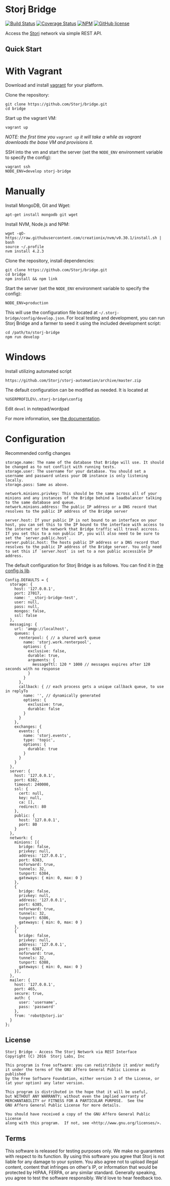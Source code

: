 Storj Bridge
============

[![Build Status](https://img.shields.io/travis/Storj/bridge.svg?style=flat-square)](https://travis-ci.org/Storj/bridge)
[![Coverage Status](https://img.shields.io/coveralls/Storj/bridge.svg?style=flat-square)](https://coveralls.io/r/Storj/bridge)
[![NPM](https://img.shields.io/npm/v/storj-bridge.svg?style=flat-square)](https://www.npmjs.com/package/storj-bridge)
[![GitHub license](https://img.shields.io/badge/license-AGPLv3-blue.svg?style=flat-square)](https://raw.githubusercontent.com/Storj/data-api/master/LICENSE)

Access the [Storj](http://storj.io) network via simple REST API.

Quick Start
-----------

With Vagrant
============

Download and install [vagrant](https://www.vagrantup.com/downloads.html) for your platform.

Clone the repository:

```
git clone https://github.com/Storj/bridge.git
cd bridge
```

Start up the vagrant VM:

```
vagrant up
```
_NOTE: the first time you `vagrant up` it will take a while as vagrant downloads the base VM and provisions it._


SSH into the vm and start the server (set the `NODE_ENV` environment variable to specify the config):

```
vagrant ssh
NODE_ENV=develop storj-bridge
```

Manually
========

Install MongoDB, Git and Wget:

```
apt-get install mongodb git wget
```

Install NVM, Node.js and NPM:

```
wget -qO- https://raw.githubusercontent.com/creationix/nvm/v0.30.1/install.sh | bash
source ~/.profile
nvm install 4.2.3
```

Clone the repository, install dependencies:

```
git clone https://github.com/Storj/bridge.git
cd bridge
npm install && npm link
```

Start the server (set the `NODE_ENV` environment variable to specify the config):

```
NODE_ENV=production
```

This will use the configuration file located at `~/.storj-bridge/config/develop.json`.
For local testing and development, you can run Storj Bridge and a farmer to seed
it using the included development script:

```
cd /path/to/storj-bridge
npm run develop
```

Windows
========

Install utilizing automated script

```
https://github.com/Storj/storj-automation/archive/master.zip
```

The default configuration can be modified as needed.  It is located at

```
%USERPROFILE%\.storj-bridge\config
```

Edit `devel` in notepad/wordpad

For more information, see [the documentation](http://storj.github.io/bridge).

Configuration
=============

Recommended config changes

```
storage.name: The name of the database that Bridge will use. It should be changed as to not conflict with running tests.
storage.user: The username for your database. You should set a username and password unless your DB instance is only listening locally.
storage.pass: Same as above.

network.minions.privkey: This should be the same across all of your minions and any instances of the Bridge behind a loadbalancer talking to the same database and queue.
network.minions.address: The public IP address or a DNS record that resolves to the public IP address of the Bridge server

server.host: If your public IP is not bound to an interface on your host, you can set this to the IP bound to the interface with access to the internet or the network that Bridge traffic will traval accross. If you set this to a non public IP, you will also need to be sure to set the `server.public.host`.
server.public.host: The hosts public IP address or a DNS record that resolves to the public IP address of the Bridge server. You only need to set this if `server.host` is set to a non public accessible IP address.
```

The default configuration for Storj Bridge is as follows. You can find it in [the config.js lib](https://github.com/Storj/bridge/blob/master/lib/config.js#L62-L160).

```
Config.DEFAULTS = {
  storage: {
    host: '127.0.0.1',
    port: 27017,
    name: '__storj-bridge-test',
    user: null,
    pass: null,
    mongos: false,
    ssl: false
  },
  messaging: {
    url: 'amqp://localhost',
    queues: {
      renterpool: { // a shared work queue
        name: 'storj.work.renterpool',
        options: {
          exclusive: false,
          durable: true,
          arguments: {
            messageTtl: 120 * 1000 // messages expires after 120 seconds with no response
          }
        }
      },
      callback: { // each process gets a unique callback queue, to use in replyTo
        name: '', // dynamically generated
        options: {
          exclusive: true,
          durable: false
        }
      }
    },
    exchanges: {
      events: {
        name: 'storj.events',
        type: 'topic',
        options: {
          durable: true
        }
      }
    }
  },
  server: {
    host: '127.0.0.1',
    port: 6382,
    timeout: 240000,
    ssl: {
      cert: null,
      key: null,
      ca: [],
      redirect: 80
    },
    public: {
      host: '127.0.0.1',
      port: 80
    }
  },
  network: {
    minions: [{
      bridge: false,
      privkey: null,
      address: '127.0.0.1',
      port: 6383,
      noforward: true,
      tunnels: 32,
      tunport: 6384,
      gateways: { min: 0, max: 0 }
    },
    {
      bridge: false,
      privkey: null,
      address: '127.0.0.1',
      port: 6385,
      noforward: true,
      tunnels: 32,
      tunport: 6386,
      gateways: { min: 0, max: 0 }
    },
    {
      bridge: false,
      privkey: null,
      address: '127.0.0.1',
      port: 6387,
      noforward: true,
      tunnels: 32,
      tunport: 6388,
      gateways: { min: 0, max: 0 }
    }],
  },
  mailer: {
    host: '127.0.0.1',
    port: 465,
    secure: true,
    auth: {
      user: 'username',
      pass: 'password'
    },
    from: 'robot@storj.io'
  }
};
```


License
-------

```
Storj Bridge - Access The Storj Network via REST Interface
Copyright (C) 2016  Storj Labs, Inc

This program is free software: you can redistribute it and/or modify
it under the terms of the GNU Affero General Public License as published
by the Free Software Foundation, either version 3 of the License, or
(at your option) any later version.

This program is distributed in the hope that it will be useful,
but WITHOUT ANY WARRANTY; without even the implied warranty of
MERCHANTABILITY or FITNESS FOR A PARTICULAR PURPOSE.  See the
GNU Affero General Public License for more details.

You should have received a copy of the GNU Affero General Public License
along with this program.  If not, see <http://www.gnu.org/licenses/>.
```

Terms
-----

This software is released for testing purposes only. We make no guarantees with
respect to its function. By using this software you agree that Storj is not
liable for any damage to your system. You also agree not to upload illegal
content, content that infringes on other's IP, or information that would be
protected by HIPAA, FERPA, or any similar standard. Generally speaking, you
agree to test the software responsibly. We'd love to hear feedback too.

